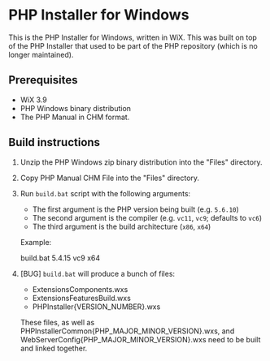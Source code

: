 # PHP Installer for Windows

This is the PHP Installer for Windows, written in WiX. This was built on top of the PHP Installer
that used to be part of the PHP repository (which is no longer maintained).

## Prerequisites

 - WiX 3.9
 - PHP Windows binary distribution
 - The PHP Manual in CHM format.

## Build instructions

 1. Unzip the PHP Windows zip binary distribution into the "Files" directory.
 2. Copy PHP Manual CHM File into the "Files" directory.
 3. Run `build.bat` script with the following arguments:
    - The first argument is the PHP version being built (e.g. `5.6.10`)
    - The second argument is the compiler (e.g. `vc11`, `vc9`; defaults to `vc6`)
    - The third argument is the build architecture (`x86`, `x64`)

    Example:

    build.bat 5.4.15 vc9 x64
 4. [BUG] `build.bat` will produce a bunch of files:
    - ExtensionsComponents.wxs
    - ExtensionsFeaturesBuild.wxs
    - PHPInstaller{VERSION_NUMBER}.wxs

    These files, as well as PHPInstallerCommon{PHP_MAJOR_MINOR_VERSION}.wxs, and
    WebServerConfig{PHP_MAJOR_MINOR_VERSION}.wxs need to be built and linked together.
